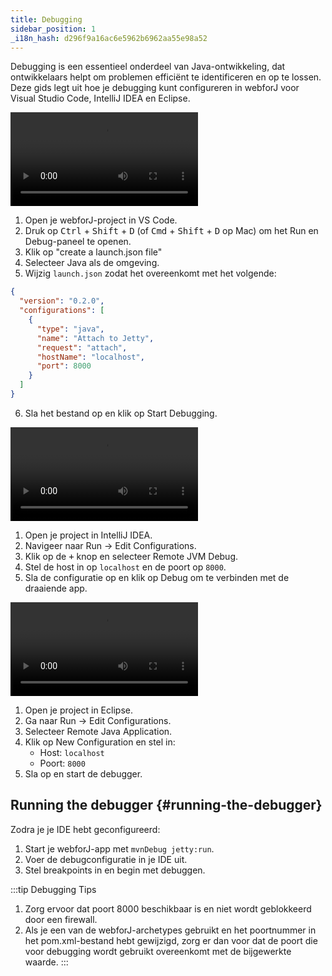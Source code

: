 ```yaml
---
title: Debugging
sidebar_position: 1
_i18n_hash: d296f9a16ac6e5962b6962aa55e98a52
---
```

Debugging is een essentieel onderdeel van Java-ontwikkeling, dat ontwikkelaars helpt om problemen efficiënt te identificeren en op te lossen. Deze gids legt uit hoe je debugging kunt configureren in webforJ voor Visual Studio Code, IntelliJ IDEA en Eclipse.

<Tabs>
<TabItem value="vscode" label="Visual Studio Code">

<div class="videos-container">
      <video controls>
        <source src="https://cdn.webforj.com/webforj-documentation/video/debug/vscode.mp4" type="video/mp4" />
      </video>
</div>

1. Open je webforJ-project in VS Code.
2. Druk op <kbd>Ctrl</kbd> + <kbd>Shift</kbd> + <kbd>D</kbd> (of <kbd>Cmd</kbd> + <kbd>Shift</kbd> + <kbd>D</kbd> op Mac) om het Run en Debug-paneel te openen.
3. Klik op "create a launch.json file"
4. Selecteer Java als de omgeving.
5. Wijzig `launch.json` zodat het overeenkomt met het volgende:

```json title="launch.json"
{
  "version": "0.2.0",
  "configurations": [
    {
      "type": "java",
      "name": "Attach to Jetty",
      "request": "attach",
      "hostName": "localhost",
      "port": 8000
    }
  ]
}
```

6. Sla het bestand op en klik op Start Debugging.

</TabItem>
<TabItem value="intellij" label="IntelliJ IDEA">

<div class="videos-container">
      <video controls>
        <source src="https://cdn.webforj.com/webforj-documentation/video/debug/intellij.mp4" type="video/mp4" />
      </video>
</div>

1. Open je project in IntelliJ IDEA.
2. Navigeer naar Run → Edit Configurations.
3. Klik op de <kbd>+</kbd> knop en selecteer Remote JVM Debug.
4. Stel de host in op `localhost` en de poort op `8000`.
5. Sla de configuratie op en klik op Debug om te verbinden met de draaiende app.

</TabItem>
<TabItem value="eclipse" label="Eclipse">

<div class="videos-container">
      <video controls>
        <source src="https://cdn.webforj.com/webforj-documentation/video/debug/eclipse.mp4" type="video/mp4" />
      </video>
</div>

1. Open je project in Eclipse.
2. Ga naar Run → Edit Configurations.
3. Selecteer Remote Java Application.
4. Klik op New Configuration en stel in:
   - Host: `localhost`
   - Poort: `8000`
5. Sla op en start de debugger.

</TabItem>
</Tabs>

## Running the debugger {#running-the-debugger}

Zodra je je IDE hebt geconfigureerd:

1. Start je webforJ-app met `mvnDebug jetty:run`.
2. Voer de debugconfiguratie in je IDE uit.
3. Stel breakpoints in en begin met debuggen.

:::tip Debugging Tips
1. Zorg ervoor dat poort 8000 beschikbaar is en niet wordt geblokkeerd door een firewall.
2. Als je een van de webforJ-archetypes gebruikt en het poortnummer in het pom.xml-bestand hebt gewijzigd, zorg er dan voor dat de poort die voor debugging wordt gebruikt overeenkomt met de bijgewerkte waarde.
:::

